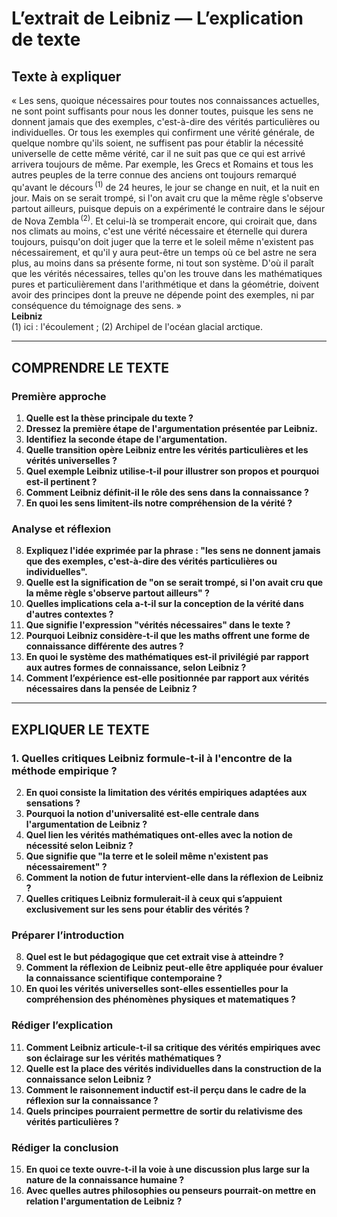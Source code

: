 # L’extrait de Leibniz — L’explication de texte

## Texte à expliquer
« Les sens, quoique nécessaires pour toutes nos connaissances actuelles, ne sont point suffisants pour nous les donner toutes, puisque les sens ne donnent jamais que des exemples, c'est-à-dire des vérités particulières ou individuelles. Or tous les exemples qui confirment une vérité générale, de quelque nombre qu'ils soient, ne suffisent pas pour établir la nécessité universelle de cette même vérité, car il ne suit pas que ce qui est arrivé arrivera toujours de même. Par exemple, les Grecs et Romains et tous les autres peuples de la terre connue des anciens ont toujours remarqué qu'avant le décours <sup>(1)</sup> de 24 heures, le jour se change en nuit, et la nuit en jour. Mais on se serait trompé, si l'on avait cru que la même règle s'observe partout ailleurs, puisque depuis on a expérimenté le contraire dans le séjour de Nova Zembla <sup>(2)</sup>. Et celui-là se tromperait encore, qui croirait que, dans nos climats au moins, c'est une vérité nécessaire et éternelle qui durera toujours, puisqu'on doit juger que la terre et le soleil même n'existent pas nécessairement, et qu'il y aura peut-être un temps où ce bel astre ne sera plus, au moins dans sa présente forme, ni tout son système. D'où il paraît que les vérités nécessaires, telles qu'on les trouve dans les mathématiques pures et particulièrement dans l'arithmétique et dans la géométrie, doivent avoir des principes dont la preuve ne dépende point des exemples, ni par conséquence du témoignage des sens. »  
<b>Leibniz</b>  
(1) ici : l'écoulement ; (2) Archipel de l'océan glacial arctique.  

---

## COMPRENDRE LE TEXTE

### Première approche

1. **Quelle est la thèse principale du texte ?**
2. **Dressez la première étape de l'argumentation présentée par Leibniz.**
3. **Identifiez la seconde étape de l'argumentation.**
4. **Quelle transition opère Leibniz entre les vérités particulières et les vérités universelles ?**
5. **Quel exemple Leibniz utilise-t-il pour illustrer son propos et pourquoi est-il pertinent ?**
6. **Comment Leibniz définit-il le rôle des sens dans la connaissance ?**
7. **En quoi les sens limitent-ils notre compréhension de la vérité ?**

### Analyse et réflexion

8. **Expliquez l'idée exprimée par la phrase : "les sens ne donnent jamais que des exemples, c'est-à-dire des vérités particulières ou individuelles".**
9. **Quelle est la signification de "on se serait trompé, si l'on avait cru que la même règle s'observe partout ailleurs" ?**
10. **Quelles implications cela a-t-il sur la conception de la vérité dans d'autres contextes ?**
11. **Que signifie l'expression "vérités nécessaires" dans le texte ?**
12. **Pourquoi Leibniz considère-t-il que les maths offrent une forme de connaissance différente des autres ?**
13. **En quoi le système des mathématiques est-il privilégié par rapport aux autres formes de connaissance, selon Leibniz ?**
14. **Comment l’expérience est-elle positionnée par rapport aux vérités nécessaires dans la pensée de Leibniz ?**

---

## EXPLIQUER LE TEXTE

### 1. Quelles critiques Leibniz formule-t-il à l'encontre de la méthode empirique ?
2. **En quoi consiste la limitation des vérités empiriques adaptées aux sensations ?**
3. **Pourquoi la notion d'universalité est-elle centrale dans l'argumentation de Leibniz ?**
4. **Quel lien les vérités mathématiques ont-elles avec la notion de nécessité selon Leibniz ?**
5. **Que signifie que "la terre et le soleil même n'existent pas nécessairement" ?**
6. **Comment la notion de futur intervient-elle dans la réflexion de Leibniz ?**
7. **Quelles critiques Leibniz formulerait-il à ceux qui s’appuient exclusivement sur les sens pour établir des vérités ?**

### Préparer l’introduction

8. **Quel est le but pédagogique que cet extrait vise à atteindre ?**
9. **Comment la réflexion de Leibniz peut-elle être appliquée pour évaluer la connaissance scientifique contemporaine ?**
10. **En quoi les vérités universelles sont-elles essentielles pour la compréhension des phénomènes physiques et matematiques ?**

### Rédiger l’explication

11. **Comment Leibniz articule-t-il sa critique des vérités empiriques avec son éclairage sur les vérités mathématiques ?**
12. **Quelle est la place des vérités individuelles dans la construction de la connaissance selon Leibniz ?**
13. **Comment le raisonnement inductif est-il perçu dans le cadre de la réflexion sur la connaissance ?**
14. **Quels principes pourraient permettre de sortir du relativisme des vérités particulières ?**

### Rédiger la conclusion

15. **En quoi ce texte ouvre-t-il la voie à une discussion plus large sur la nature de la connaissance humaine ?**
16. **Avec quelles autres philosophies ou penseurs pourrait-on mettre en relation l'argumentation de Leibniz ?**